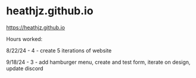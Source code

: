 # heathjz.github.io
https://heathjz.github.io

Hours worked:

8/22/24 - 4 - create 5 iterations of website

9/18/24 - 3 - add hamburger menu, create and test form, iterate on design, update discord
